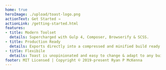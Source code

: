 ```yaml
---
home: true
heroImage: ./upload/toast-logo.png
actionText: Get Started →
actionLink: /getting-started.html
features:
- title: Modern Toolset
  details: Supercharged with Gulp 4, Composer, Browserify & SCSS.
- title: Production Ready
  details: Exports directly into a compressed and minified build ready for upload & deployment.
- title: Flexibile
  details: Toast is unopinionated and easy to change & adapt to any build system.
footer: MIT Licensed | Copyright © 2019-present Ryan P McKenna
---
```

